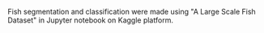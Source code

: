 Fish segmentation and classification were made using "A Large Scale Fish Dataset" in Jupyter notebook on Kaggle platform.
